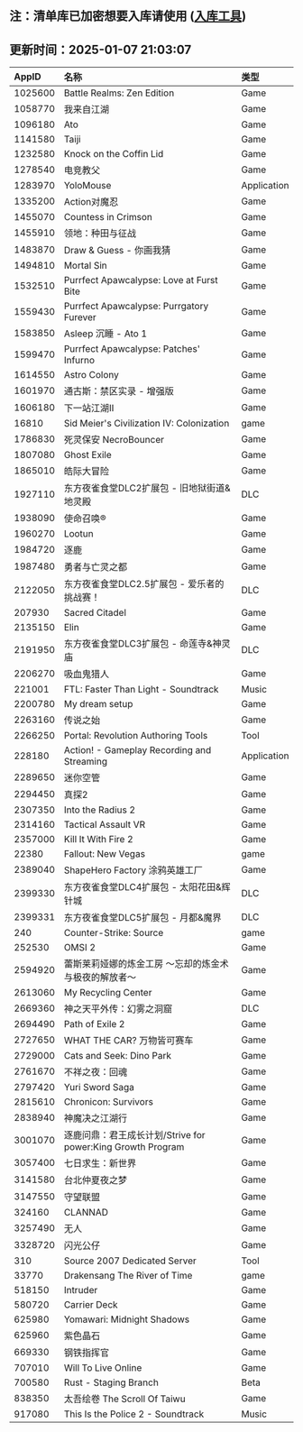 ## 注：清单库已加密想要入库请使用 ([入库工具](https://github.com/BlankTMing/ManifestAutoUpdate/releases))

## 更新时间：2025-01-07 21:03:07
| AppID | 名称 | 类型  |
| :-------------------- | :----------------------------- | :----------- |
| 1025600 | Battle Realms: Zen Edition| Game |
| 1058770 | 我来自江湖| Game |
| 1096180 | Ato| Game |
| 1141580 | Taiji| Game |
| 1232580 | Knock on the Coffin Lid| Game |
| 1278540 | 电竞教父| Game |
| 1283970 | YoloMouse| Application |
| 1335200 | Action对魔忍| Game |
| 1455070 | Countess in Crimson| Game |
| 1455910 | 领地：种田与征战| Game |
| 1483870 | Draw & Guess - 你画我猜| Game |
| 1494810 | Mortal Sin| Game |
| 1532510 | Purrfect Apawcalypse: Love at Furst Bite| Game |
| 1559430 | Purrfect Apawcalypse: Purrgatory Furever| Game |
| 1583850 | Asleep 沉睡 - Ato 1| Game |
| 1599470 | Purrfect Apawcalypse: Patches' Infurno| Game |
| 1614550 | Astro Colony| Game |
| 1601970 | 通古斯：禁区实录 - 增强版| Game |
| 1606180 | 下一站江湖Ⅱ| Game |
| 16810 | Sid Meier's Civilization IV: Colonization| game |
| 1786830 | 死灵保安 NecroBouncer| Game |
| 1807080 | Ghost Exile| Game |
| 1865010 | 皓际大冒险| Game |
| 1927110 | 东方夜雀食堂DLC2扩展包 - 旧地狱街道&地灵殿| DLC |
| 1938090 | 使命召唤®| Game |
| 1960270 | Lootun| Game |
| 1984720 | 逐鹿| Game |
| 1987480 | 勇者与亡灵之都| Game |
| 2122050 | 东方夜雀食堂DLC2.5扩展包 - 爱乐者的挑战赛！| DLC |
| 207930 | Sacred Citadel| Game |
| 2135150 | Elin| Game |
| 2191950 | 东方夜雀食堂DLC3扩展包 - 命莲寺&神灵庙| DLC |
| 2206270 | 吸血鬼猎人| Game |
| 221001 | FTL: Faster Than Light - Soundtrack| Music |
| 2200780 | My dream setup| Game |
| 2263160 | 传说之始| Game |
| 2266250 | Portal: Revolution Authoring Tools| Tool |
| 228180 | Action! - Gameplay Recording and Streaming| Application |
| 2289650 | 迷你空管| Game |
| 2294450 | 真探2| Game |
| 2307350 | Into the Radius 2| Game |
| 2314160 | Tactical Assault VR| Game |
| 2357000 | Kill It With Fire 2| Game |
| 22380 | Fallout: New Vegas| game |
| 2389040 | ShapeHero Factory 涂鸦英雄工厂| Game |
| 2399330 | 东方夜雀食堂DLC4扩展包 - 太阳花田&辉针城| DLC |
| 2399331 | 东方夜雀食堂DLC5扩展包 - 月都&魔界| DLC |
| 240 | Counter-Strike: Source| game |
| 252530 | OMSI 2| Game |
| 2594920 | 蕾斯莱莉娅娜的炼金工房 ～忘却的炼金术与极夜的解放者～| Game |
| 2613060 | My Recycling Center| Game |
| 2669360 | 神之天平外传：幻雾之洞窟| DLC |
| 2694490 | Path of Exile 2| Game |
| 2727650 | WHAT THE CAR? 万物皆可赛车| Game |
| 2729000 | Cats and Seek: Dino Park| Game |
| 2761670 | 不祥之夜：回魂| Game |
| 2797420 | Yuri Sword Saga| Game |
| 2815610 | Chronicon: Survivors| Game |
| 2838940 | 神魔决之江湖行| Game |
| 3001070 | 逐鹿问鼎：君王成长计划/Strive for power:King Growth Program| Game |
| 3057400 | 七日求生：新世界| Game |
| 3141580 | 台北仲夏夜之梦| Game |
| 3147550 | 守望联盟| Game |
| 324160 | CLANNAD| Game |
| 3257490 | 无人| Game |
| 3328720 | 闪光公仔| Game |
| 310 | Source 2007 Dedicated Server| Tool |
| 33770 | Drakensang The River of Time| game |
| 518150 | Intruder| Game |
| 580720 | Carrier Deck| Game |
| 625980 | Yomawari: Midnight Shadows| Game |
| 625960 | 紫色晶石| Game |
| 669330 | 钢铁指挥官| Game |
| 707010 | Will To Live Online| Game |
| 700580 | Rust - Staging Branch| Beta |
| 838350 | 太吾绘卷 The Scroll Of Taiwu| Game |
| 917080 | This Is the Police 2 - Soundtrack| Music |
